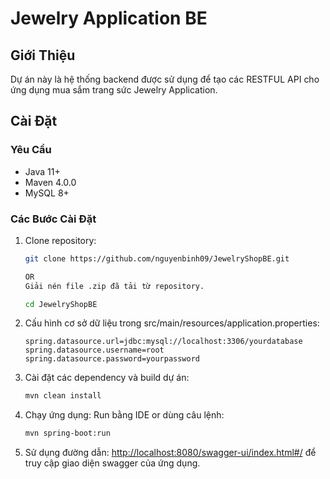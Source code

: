 # Jewelry Application BE

## Giới Thiệu
Dự án này là hệ thống backend được sử dụng để tạo các RESTFUL API cho ứng dụng mua sắm trang sức Jewelry Application.

## Cài Đặt

### Yêu Cầu
- Java 11+
- Maven 4.0.0
- MySQL 8+

### Các Bước Cài Đặt
1. Clone repository:
   ```bash
   git clone https://github.com/nguyenbinh09/JewelryShopBE.git
   
   OR
   Giải nén file .zip đã tải từ repository.

   cd JewelryShopBE
2. Cấu hình cơ sở dữ liệu trong src/main/resources/application.properties:
   ```properties
   spring.datasource.url=jdbc:mysql://localhost:3306/yourdatabase
   spring.datasource.username=root
   spring.datasource.password=yourpassword
3. Cài đặt các dependency và build dự án:
   ```bash
   mvn clean install
4. Chạy ứng dụng:
   Run bằng IDE or dùng câu lệnh:
   ```bash
   mvn spring-boot:run
5. Sử dụng đường dẫn:
  [http://localhost:8080/swagger-ui/index.html#/](http://localhost:8080/swagger-ui/index.html#/) để truy cập giao diện swagger của ứng dụng.
